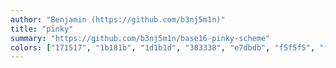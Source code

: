 ```yaml
---
author: "Benjamin (https://github.com/b3nj5m1n)"
title: "pinky"
summary: "https://github.com/b3nj5m1n/base16-pinky-scheme"
colors: ["171517", "1b181b", "1d1b1d", "383338", "e7dbdb", "f5f5f5", "ffffff", "f7f3f7", "ffa600", "00ff66", "20df6c", "ff0066", "6600ff", "00ffff", "007fff", "df206c"]
---
```

